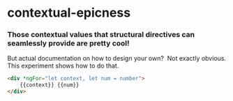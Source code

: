 # contextual-epicness

### Those contextual values that structural directives can seamlessly provide are pretty cool!

But actual documentation on how to design your own? &nbsp;Not exactly obvious.  
This experiment shows how to do that.

```html
<div *ngFor="let context, let num = number">
    {{context}} {{num}}
</div>
```